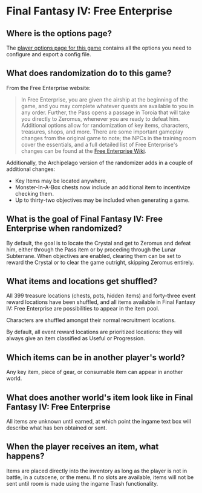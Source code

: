 # Final Fantasy IV: Free Enterprise

## Where is the options page?

The [player options page for this game](../player-options) contains all the options you need to configure and export a config file.

## What does randomization do to this game?

From the Free Enterprise website:

>In Free Enterprise, you are given the airship at the beginning of the game, and you may complete whatever quests are 
>available to you in any order. Further, the Pass opens a passage in Toroia that will take you directly to Zeromus, 
>whenever you are ready to defeat him. 
>Additional options allow for randomization of key items, characters, treasures, shops, and more. 
>There are some important gameplay changes from the original game to note; the NPCs in the training room cover the 
>essentials, and a full detailed list of Free Enterprise's changes can be found at 
>the [Free Enterprise Wiki](https://wiki.ff4fe.com/).

Additionally, the Archipelago version of the randomizer adds in a couple of additional changes: 

- Key Items may be located anywhere,
- Monster-In-A-Box chests now include an additional item to incentivize checking them.
- Up to thirty-two objectives may be included when generating a game.

## What is the goal of Final Fantasy IV: Free Enterprise when randomized?

By default, the goal is to locate the Crystal and get to Zeromus and defeat him, either through the Pass item or by
proceding through the Lunar Subterrane. When objectives are enabled, clearing them can be set to reward the Crystal
or to clear the game outright, skipping Zeromus entirely.

## What items and locations get shuffled?

All 399 treasure locations (chests, pots, hidden items) and forty-three event reward locations have been shuffled, and
all items available in Final Fantasy IV: Free Enterprise are possibilities to appear in the item pool.

Characters are shuffled amongst their normal recruitment locations.

By default, all event reward locations are prioritized locations: they will always give an item classified as Useful
or Progression.

## Which items can be in another player's world?

Any key item, piece of gear, or consumable item can appear in another world.

## What does another world's item look like in Final Fantasy IV: Free Enterprise

All items are unknown until earned, at which point the ingame text box will describe what has ben obtained or sent.

## When the player receives an item, what happens?

Items are placed directly into the inventory as long as the player is not in battle, in a cutscene, or the menu. 
If no slots are available, items will not be sent until room is made using the ingame Trash functionality.
